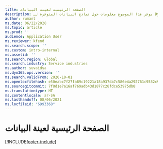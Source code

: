 ```yaml
---
title: الصفحة الرئيسية لعينة البيانات
description: يوفر هذا الموضوع معلومات حول نماذج البيانات المتوفرة لـ Dynamics 365 Project operations.
author: rumant
ms.date: 06/22/2020
ms.topic: article
ms.prod: ''
audience: Application User
ms.reviewer: kfend
ms.search.scope: ''
ms.custom: intro-internal
ms.assetid: ''
ms.search.region: Global
ms.search.industry: Service industries
ms.author: suvaidya
ms.dyn365.ops.version: ''
ms.search.validFrom: 2020-10-01
ms.openlocfilehash: e50eabc7f27fa89c19221a18a937da7c586e4a292761c9582c92b6b5fd494ac4
ms.sourcegitcommit: 7f8d1e7a16af769adb43d1877c28fdce53975db8
ms.translationtype: HT
ms.contentlocale: ar-SA
ms.lasthandoff: 08/06/2021
ms.locfileid: "6993360"
---
```

# <a name="sample-data-home-page"></a>الصفحة الرئيسية لعينة البيانات


[!INCLUDE[footer-include](../includes/footer-banner.md)]